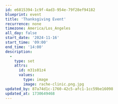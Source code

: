 ```yaml
---
id: e6815394-1c9f-4ad3-954e-79f28ef94182
blueprint: event
title: 'Thanksgiving Event'
recurrence: none
timezone: America/Los_Angeles
all_day: false
start_date: '2024-11-16'
start_time: '09:00'
end_time: '14:00'
description:
  -
    type: set
    attrs:
      id: m31s01z4
      values:
        type: image
        image: rache-clinic.png.jpg
updated_by: 87a74d1c-1760-42c5-afc1-1cc59be16098
updated_at: 1730649468
---
```

